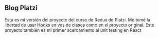 ## Blog Platzi

Esta es mi versión del proyecto del curso de Redux de Platzi. Me tomé la libertad de usar Hooks en ves de clases como en el proyecto original. Este proyecto también es mi primer acercamiento al unit testing en React